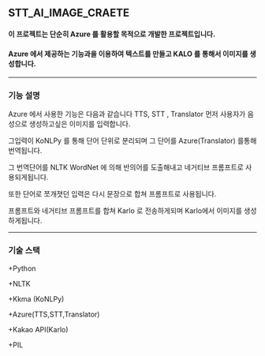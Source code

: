 ## STT_AI_IMAGE_CRAETE

#### 이 프로젝트는 단순히 Azure 를 활용할 목적으로 개발한 프로젝트입니다.
#### Azure 에서 제공하는 기능과을 이용하여 텍스트를 만들고 KALO 를 통해서 이미지를 생성합니다.


_________

###  기능 설명

Azure 에서 사용한 기능은 다음과 같습니다 TTS, STT , Translator 먼저 사용자가 음성으로 생성하고싶은 이미지를 입력합니다.


그입력이 KoNLPy 를 통해 단어 단위로 분리되며 그 단어를 Azure(Translator) 를통해 번역됩니다.


그 번역단어를 NLTK WordNet 에 의해 반의어를 도출해내고 네거티브 프롬프트로 사용되게됩니다.


또한 단어로 쪼개졋던 입력은 다시 문장으로 합쳐 프롬프트로 사용됩니다.


프롬프트와 네거티브 프롬프트를 합쳐 Karlo 로 전송하게되며 Karlo에서 이미지를 생성하게됩니다.

_______

### 기술 스택
+Python

+NLTK

+Kkma (KoNLPy)

+Azure(TTS,STT,Translator)

+Kakao API(Karlo)

+PIL

